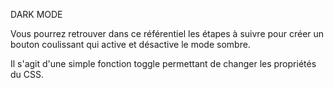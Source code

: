 DARK MODE

Vous pourrez retrouver dans ce référentiel les étapes à suivre pour créer un bouton coulissant qui active et désactive le mode sombre. 

Il s'agit d'une simple fonction toggle permettant de changer les propriétés du CSS.